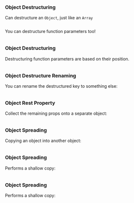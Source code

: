 ### Object Destructuring

Can destructure an `Object`, just like an `Array`

~~~ {.javascript insert="../../../src/examples/es-features/es2018.js" token="destructure"}
~~~

You can destructure function parameters too!

~~~ {.javascript insert="../../../src/examples/es-features/es2018.js" token="destructure-parameter"}
~~~

### Object Destructuring

Destructuring function parameters are based on their position.

~~~ {.javascript insert="../../../src/examples/es-features/es2018.js" token="destructure-parameter-2"}
~~~

### Object Destructure Renaming

You can rename the destructured key to something else:

~~~ {.javascript insert="../../../src/examples/es-features/es2018.js" token="destructure-rename"}
~~~

### Object Rest Property

Collect the remaining props onto a separate object:

~~~ {.javascript insert="../../../src/examples/es-features/es2018.js" token="rest"}
~~~

### Object Spreading

Copying an object into another object:

~~~ {.javascript insert="../../../src/examples/es-features/es2018.js" token="spread"}
~~~

### Object Spreading

Performs a shallow copy:

~~~ {.javascript insert="../../../src/examples/es-features/es2018.js" token="spread-shallow"}
~~~

### Object Spreading

Performs a shallow copy:

~~~ {.javascript insert="../../../src/examples/es-features/es2018.js" token="spread-shallow-answer"}
~~~
